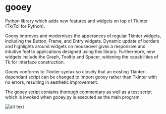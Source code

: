 # gooey
Python library which adds new features and widgets on top of Tkinter (Tk/Tcl for Python).

Gooey improves and modernises the apperances of regular Tkinter widgets, including the Button, Frame, and Entry widgets.
Dynamic update of borders and highlights around widgets on mouseover gives a responsive and intuitive feel to applications designed using this library.
Furthermore, new widgets include the Graph, Tooltip and Spacer, widening the capabilities of Tk for interface construction.

Gooey conforms to Tkinter syntax so closely that an existing Tkinter-dependant script can be changed to import gooey rather than Tkinter with no errors, resulting in aesthetic improvement.

The gooey script contains thorough commentary as well as a test script which is invoked when gooey.py is executed as the main program.

![alt text](https://user-images.githubusercontent.com/29902113/27931805-67d583b0-6293-11e7-962a-18d32dc82be8.png)
